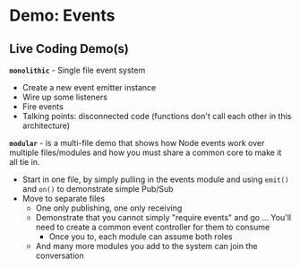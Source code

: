 # Demo: Events

## Live Coding Demo(s)

**`monolithic`** - Single file event system

* Create a new event emitter instance
* Wire up some listeners
* Fire events
* Talking points: disconnected code (functions don't call each other in this architecture)

**`modular`** - is a multi-file demo that shows how Node events work over multiple files/modules and how you must share a common core to make it all tie in.

* Start in one file, by simply pulling in the events module and using `emit()` and `on()` to demonstrate simple Pub/Sub
* Move to separate files 
  * One only publishing, one only receiving
  * Demonstrate that you cannot simply "require events" and go ... You'll need to create a common event controller for them to consume
    * Once you to, each module can assume both roles
  * And many more modules you add to the system can join the conversation
